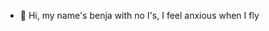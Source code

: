 - 👋 Hi, my name's benja with no I's, I feel anxious when I fly
<!---
bhughes-pbp/bhughes-pbp is a ✨ special ✨ repository because its `README.md` (this file) appears on your GitHub profile.
You can click the Preview link to take a look at your changes.
--->
